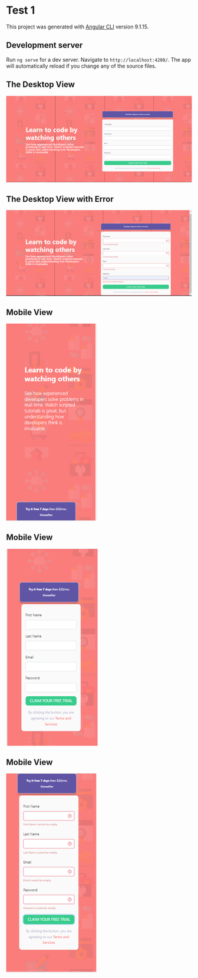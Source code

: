 # Test 1

This project was generated with [Angular CLI](https://github.com/angular/angular-cli) version 9.1.15.

## Development server

Run `ng serve` for a dev server. Navigate to `http://localhost:4200/`. The app will automatically reload if you change any of the source files.

##  The Desktop View
![Desktop-1](src/assets/image/desktop-1.PNG)

##  The Desktop View with Error
![Desktop-2](src/assets/image/desktop-2.PNG)

##  Mobile View
![Mobile](src/assets/image/mob-1.PNG)

##  Mobile View
![Mobile](src/assets/image/mob-2.PNG)

##  Mobile View
![Mobile](src/assets/image/mob-3.PNG)



